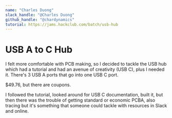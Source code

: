 ```yaml
---
name: "Charles Duong"
slack_handle: "@Charles Duong"
github_handle: "@chardynamics"
tutorial: https://jams.hackclub.com/batch/usb-hub
---
```


# USB A to C Hub

I felt more comfortable with PCB making, so I decided to tackle the USB hub which had a tutorial and had an avenue of creativity (USB C), plus I needed it. There's 3 USB A ports that go into one USB C port.

$49.76, but there are coupons.

I followed the tutorial, looked around for USB C documentation, built it, but then there was the trouble of getting standard or economic PCBA, also tracing but it's something that someone could tackle with resources in Slack and online.
